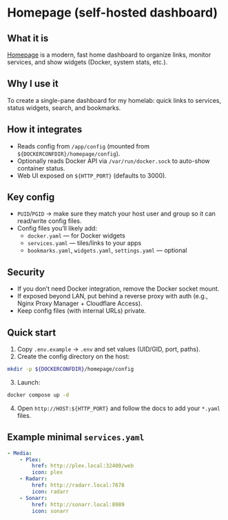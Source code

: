 # Homepage (self-hosted dashboard)

## What it is
[Homepage](https://gethomepage.dev/) is a modern, fast home dashboard to organize links, monitor services, and show widgets (Docker, system stats, etc.).

## Why I use it
To create a single-pane dashboard for my homelab: quick links to services, status widgets, search, and bookmarks.

## How it integrates
- Reads config from `/app/config` (mounted from `${DOCKERCONFDIR}/homepage/config`).
- Optionally reads Docker API via `/var/run/docker.sock` to auto-show container status.
- Web UI exposed on `${HTTP_PORT}` (defaults to 3000).

## Key config
- `PUID`/`PGID` → make sure they match your host user and group so it can read/write config files.
- Config files you’ll likely add:
  - `docker.yaml` — for Docker widgets
  - `services.yaml` — tiles/links to your apps
  - `bookmarks.yaml`, `widgets.yaml`, `settings.yaml` — optional

## Security
- If you don’t need Docker integration, remove the Docker socket mount.
- If exposed beyond LAN, put behind a reverse proxy with auth (e.g., Nginx Proxy Manager + Cloudflare Access).
- Keep config files (with internal URLs) private.

## Quick start
1. Copy `.env.example` → `.env` and set values (UID/GID, port, paths).
2. Create the config directory on the host:
```bash
mkdir -p ${DOCKERCONFDIR}/homepage/config
```
3. Launch:
```bash
docker compose up -d
```
4. Open `http://HOST:${HTTP_PORT}` and follow the docs to add your `*.yaml` files.

## Example minimal `services.yaml`
```yaml
- Media:
    - Plex:
        href: http://plex.local:32400/web
        icon: plex
    - Radarr:
        href: http://radarr.local:7878
        icon: radarr
    - Sonarr:
        href: http://sonarr.local:8989
        icon: sonarr
```
